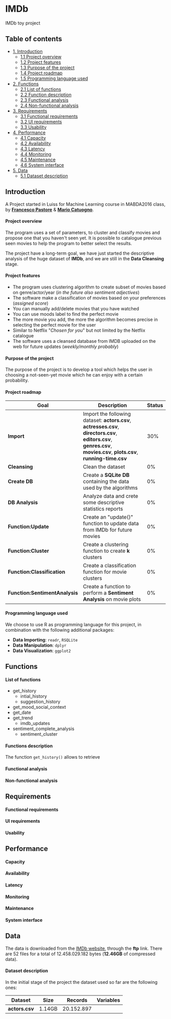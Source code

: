 # IMDb
IMDb toy project

## Table of contents

* [1. Introduction](#introduction)
    * [1.1 Project overview](#project-overview)
    * [1.2 Project features](#project-features)
    * [1.3 Purpose of the project](#purpose-of-the-project)
    * [1.4 Project roadmap](#project-roadmap)
    * [1.5 Programming language used](#programming-language-used)
* [2. Functions](#functions)
    * [2.1 List of functions](#list-of-functions)
    * [2.2 Function description](#function-description)
    * [2.3 Functional analysis](#functional-analysis)
    * [2.4 Non-functional analysis](#non-functional-analysis)
* [3. Requirements](#requirements)
    * [3.1 Functional requirements](#functional-requirements)
    * [3.2 UI requirements](#ui-requirements)
    * [3.3 Usability](#usability)
* [4. Performance](#performance)
    * [4.1 Capacity](#capacity)
    * [4.2 Availability](#availability)
    * [4.3 Latency](#latency)
    * [4.4 Monitoring](#monitoring)
    * [4.5 Maintenance](#maintenance)
    * [4.6 System interface](#system-interface)
* [5. Data](#data)
    * [5.1 Dataset description](#dataset-description)

## Introduction

A Project started in Luiss for Machine Learning course in MABDA2016 class, by [__Francesco Pastore__](https://github.com/fgpastore) & [__Mario Catuogno__](https://github.com/MarioCatuogno).

#### Project overview

The program uses a set of parameters, to cluster and classify movies and propose one that you haven't seen yet. It is possible to catalogue previous seen movies to help the program to better select the results.

The project have a long-term goal, we have just started the descriptive analysis of the huge dataset of **IMDb**, and we are still in the **Data Cleansing** stage.

#### Project features

* The program uses clustering algorithm to create subset of movies based on genre/actor/year (*in the future also sentiment adjectives*)
* The software make a classification of movies based on your preferences (*assigned score*)
* You can manually add/delete movies that you have watched
* You can use moods label to find the perfect movie
* The more movie you add, the more the algorithm becomes precise in selecting the perfect movie for the user
* Similar to Netflix "*Chosen for you*" but not limited by the Netflix catalogue
* The software uses a cleansed database from IMDB uploaded on the web for future updates (*weekly/monthly probably*)

#### Purpose of the project

The purpose of the project is to develop a tool which helps the user in choosing a not-seen-yet movie which he can enjoy with a certain probability.

#### Project roadmap

Goal | Description | Status
--- | --- | ---
__Import__ | Import the following dataset: **actors.csv**, **actresses.csv**, **directors.csv**, **editors.csv**, **genres.csv**, **movies.csv**, **plots.csv**, **running-time.csv** | 30%
__Cleansing__ | Clean the dataset | 0%
__Create DB__ | Create a **SQLite DB** containing the data used by the algorithms | 0%
__DB Analysis__ | Analyze data and crete some descriptive statistics reports | 0%
__Function:Update__ | Create an "update()" function to update data from IMDb for future movies | 0%
__Function:Cluster__ | Create a clustering function to create **k** clusters | 0%
__Function:Classification__ | Create a classification function for movie clusters | 0%
__Function:SentimentAnalysis__ | Create a function to perform a **Sentiment Analysis** on movie plots | 0%

#### Programming language used

We choose to use R as programming language for this project, in combination with the following additional packages:

* __Data Importing__: `readr`, `RSQLite`
* __Data Manipulation__: `dplyr`
* __Data Visualization__: `ggplot2`

## Functions

#### List of functions
* get_history
    * intial_history
    * suggestion_history
* get_mood_social_context
* get_date
* get_trend
    * imdb_updates
* sentiment_complete_analysis
    * sentiment_cluster

#### Functions description

The function `get_history()` allows to retrieve

#### Functional analysis

#### Non-functional analysis

## Requirements

#### Functional requirements

#### UI requirements

#### Usability

## Performance

#### Capacity

#### Availability

#### Latency

#### Monitoring

#### Maintenance

#### System interface

## Data

The data is downloaded from the [IMDb website](http://www.imdb.com/interfaces), through the **ftp** link. There are 52 files for a total of 12.458.029.182 bytes (**12.46GB** of compressed data).

#### Dataset description

In the initial stage of the project the dataset used so far are the following ones:

Dataset | Size | Records | Variables
--- | --- | --- | ---
__actors.csv__ | 1.14GB | 20.152.897 | 
